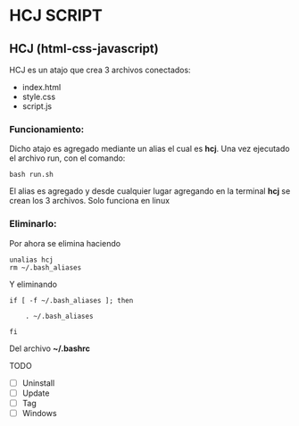 # HCJ SCRIPT

## HCJ (html-css-javascript)

   HCJ es un atajo que crea 3 archivos conectados:

* index.html
* style.css
* script.js

### Funcionamiento:
Dicho atajo es agregado mediante un alias el cual es **hcj**. Una vez ejecutado el archivo run, con el comando:

    bash run.sh
El alias es agregado y desde cualquier lugar agregando en la terminal **hcj** se crean los 3 archivos.
Solo funciona en linux


### Eliminarlo:
Por ahora se elimina haciendo
    
    unalias hcj
    rm ~/.bash_aliases

Y eliminando
    
    if [ -f ~/.bash_aliases ]; then

        . ~/.bash_aliases

    fi
Del archivo **~/.bashrc**

TODO
- [ ] Uninstall
- [ ] Update
- [ ] Tag
- [ ] Windows 
